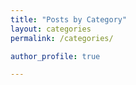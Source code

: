 ```yaml
---
title: "Posts by Category"
layout: categories
permalink: /categories/

author_profile: true

---
```





